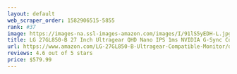 ```yaml
---
layout: default 
﻿web_scraper_order: 1582906515-5855
rank: #37
image: https://images-na.ssl-images-amazon.com/images/I/91lS5yEDH-L.jpg
title: LG 27GL850-B 27 Inch Ultragear QHD Nano IPS 1ms NVIDIA G-Sync Compatible Gaming Monitor
url: https://www.amazon.com/LG-27GL850-B-Ultragear-Compatible-Monitor/dp/B07TD94TQF/ref=zg_mw_pc_37?_encoding=UTF8&psc=1&refRID=XJT42DXBBEE9H9WCHFME
reviews: 4.6 out of 5 stars
price: $579.99 
---
```

